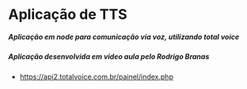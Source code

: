 # Aplicação de TTS

##### Aplicação em node para comunicação via voz, utilizando total voice
##### Aplicação desenvolvida em video aula pelo Rodrigo Branas

* https://api2.totalvoice.com.br/painel/index.php
